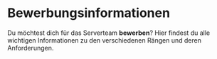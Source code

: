 # Bewerbungsinformationen

Du möchtest dich für das Serverteam **bewerben**? Hier findest du alle wichtigen Informationen zu den verschiedenen Rängen und deren Anforderungen.

